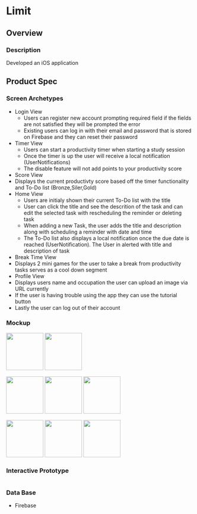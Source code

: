 # Limit

## Overview
### Description

Developed an iOS application 

## Product Spec

### Screen Archetypes
* Login View
   * Users can register new account prompting required field if the fields are not satisfied they will be prompted the error
   * Existing users can log in with their email and password that is stored on Firebase and they can reset their password
* Timer View
   * Users can start a productivity timer when starting a study session
   * Once the timer is up the user will receive a local notification (UserNotifications)
   * The disable feature will not add points to your productivity score
* Score View
 * Displays the current productivty score based off the timer functionality and To-Do list (Bronze,Siler,Gold)
* Home View
   * Users are initialy shown their current To-Do list with the title
   * User can click the title and see the descrition of the task and can edit the selected task with rescheduling the reminder or deleting task
   * When adding a new Task, the user adds the title and description along with scheduling a reminder with date and time
   * The To-Do list also displays a local notification once the due date is reached (UserNotification). The User in alerted with title and description of task
* Break Time View
 * Displays 2 mini games for the user to take a break from productivity tasks serves as a cool down segment
* Profile View
 * Displays users name and occupation the user can upload an image via URL currently
 * If the user is having trouble using the app they can use the tutorial button
 * Lastly the user can log out of their account

### Mockup
<img src="https://github.com/lxAnxietyxl/limit/blob/main/LimitMock/Apple%20iPhone%2011%20Pro%20Max%20Screenshot%207.png" width ="100"/> <img src="https://github.com/lxAnxietyxl/limit/blob/main/LimitMock/Apple%20iPhone%2011%20Pro%20Max%20Screenshot%200.png" width ="100"/> 

<img src= "https://github.com/lxAnxietyxl/limit/blob/main/LimitMock/Apple%20iPhone%2011%20Pro%20Max%20Screenshot%201.png" width="100"/> <img src="https://github.com/lxAnxietyxl/limit/blob/main/LimitMock/Apple%20iPhone%2011%20Pro%20Max%20Screenshot%202.png" width ="100"/> <img src= "https://github.com/lxAnxietyxl/limit/blob/main/LimitMock/Apple%20iPhone%2011%20Pro%20Max%20Screenshot%203.png" width="100"/>

<img src="https://github.com/lxAnxietyxl/limit/blob/main/LimitMock/Apple%20iPhone%2011%20Pro%20Max%20Screenshot%204.png" width ="100"/> <img src= "https://github.com/lxAnxietyxl/limit/blob/main/LimitMock/Apple%20iPhone%2011%20Pro%20Max%20Screenshot%206.png" width="100"/> <img src= "https://github.com/lxAnxietyxl/limit/blob/main/LimitMock/Apple%20iPhone%2011%20Pro%20Max%20Screenshot%208.png" width="100"/> 


### Interactive Prototype
![]()

### Data Base
- Firebase
